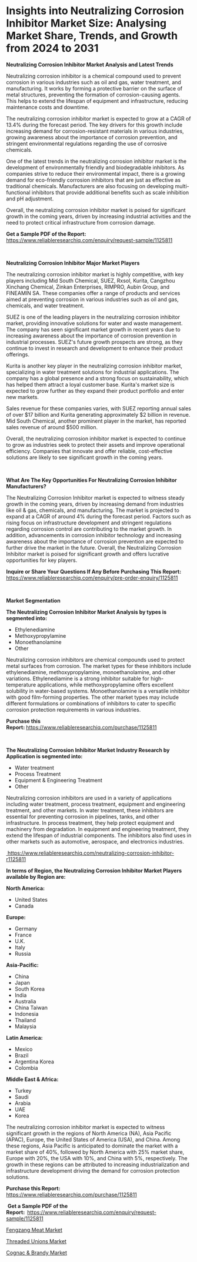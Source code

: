 <p><h1>Insights into Neutralizing Corrosion Inhibitor Market Size: Analysing Market Share, Trends, and Growth from 2024 to 2031</h1></p><p><strong>Neutralizing Corrosion Inhibitor Market Analysis and Latest Trends</strong></p>
<p><p>Neutralizing corrosion inhibitor is a chemical compound used to prevent corrosion in various industries such as oil and gas, water treatment, and manufacturing. It works by forming a protective barrier on the surface of metal structures, preventing the formation of corrosion-causing agents. This helps to extend the lifespan of equipment and infrastructure, reducing maintenance costs and downtime.</p><p>The neutralizing corrosion inhibitor market is expected to grow at a CAGR of 13.4% during the forecast period. The key drivers for this growth include increasing demand for corrosion-resistant materials in various industries, growing awareness about the importance of corrosion prevention, and stringent environmental regulations regarding the use of corrosive chemicals.</p><p>One of the latest trends in the neutralizing corrosion inhibitor market is the development of environmentally friendly and biodegradable inhibitors. As companies strive to reduce their environmental impact, there is a growing demand for eco-friendly corrosion inhibitors that are just as effective as traditional chemicals. Manufacturers are also focusing on developing multi-functional inhibitors that provide additional benefits such as scale inhibition and pH adjustment.</p><p>Overall, the neutralizing corrosion inhibitor market is poised for significant growth in the coming years, driven by increasing industrial activities and the need to protect critical infrastructure from corrosion damage.</p></p>
<p><strong>Get a Sample PDF of the Report:&nbsp;</strong> <a href="https://www.reliableresearchiq.com/enquiry/request-sample/1125811">https://www.reliableresearchiq.com/enquiry/request-sample/1125811</a></p>
<p>&nbsp;</p>
<p><strong>Neutralizing Corrosion Inhibitor Major Market Players</strong></p>
<p><p>The neutralizing corrosion inhibitor market is highly competitive, with key players including Mid South Chemical, SUEZ, Rxsol, Kurita, Cangzhou Xinchang Chemical, Zinkan Enterprises, RIMPRO, Aubin Group, and FINEAMIN SA. These companies offer a range of products and services aimed at preventing corrosion in various industries such as oil and gas, chemicals, and water treatment.</p><p>SUEZ is one of the leading players in the neutralizing corrosion inhibitor market, providing innovative solutions for water and waste management. The company has seen significant market growth in recent years due to increasing awareness about the importance of corrosion prevention in industrial processes. SUEZ's future growth prospects are strong, as they continue to invest in research and development to enhance their product offerings.</p><p>Kurita is another key player in the neutralizing corrosion inhibitor market, specializing in water treatment solutions for industrial applications. The company has a global presence and a strong focus on sustainability, which has helped them attract a loyal customer base. Kurita's market size is expected to grow further as they expand their product portfolio and enter new markets.</p><p>Sales revenue for these companies varies, with SUEZ reporting annual sales of over $17 billion and Kurita generating approximately $2 billion in revenue. Mid South Chemical, another prominent player in the market, has reported sales revenue of around $500 million.</p><p>Overall, the neutralizing corrosion inhibitor market is expected to continue to grow as industries seek to protect their assets and improve operational efficiency. Companies that innovate and offer reliable, cost-effective solutions are likely to see significant growth in the coming years.</p></p>
<p>&nbsp;</p>
<p><strong>What Are The Key Opportunities For Neutralizing Corrosion Inhibitor Manufacturers?</strong></p>
<p><p>The Neutralizing Corrosion Inhibitor market is expected to witness steady growth in the coming years, driven by increasing demand from industries like oil & gas, chemicals, and manufacturing. The market is projected to expand at a CAGR of around 4% during the forecast period. Factors such as rising focus on infrastructure development and stringent regulations regarding corrosion control are contributing to the market growth. In addition, advancements in corrosion inhibitor technology and increasing awareness about the importance of corrosion prevention are expected to further drive the market in the future. Overall, the Neutralizing Corrosion Inhibitor market is poised for significant growth and offers lucrative opportunities for key players.</p></p>
<p><strong>Inquire or Share Your Questions If Any Before Purchasing This Report:</strong> <a href="https://www.reliableresearchiq.com/enquiry/pre-order-enquiry/1125811">https://www.reliableresearchiq.com/enquiry/pre-order-enquiry/1125811</a></p>
<p>&nbsp;</p>
<p><strong>Market Segmentation</strong></p>
<p><strong>The Neutralizing Corrosion Inhibitor Market Analysis by types is segmented into:</strong></p>
<p><ul><li>Ethylenediamine</li><li>Methoxypropylamine</li><li>Monoethanolamine</li><li>Other</li></ul></p>
<p><p>Neutralizing corrosion inhibitors are chemical compounds used to protect metal surfaces from corrosion. The market types for these inhibitors include ethylenediamine, methoxypropylamine, monoethanolamine, and other variations. Ethylenediamine is a strong inhibitor suitable for high-temperature applications, while methoxypropylamine offers excellent solubility in water-based systems. Monoethanolamine is a versatile inhibitor with good film-forming properties. The other market types may include different formulations or combinations of inhibitors to cater to specific corrosion protection requirements in various industries.</p></p>
<p><strong>Purchase this Report:&nbsp;</strong><a href="https://www.reliableresearchiq.com/purchase/1125811">https://www.reliableresearchiq.com/purchase/1125811</a></p>
<p>&nbsp;</p>
<p><strong>The Neutralizing Corrosion Inhibitor Market Industry Research by Application is segmented into:</strong></p>
<p><ul><li>Water treatment</li><li>Process Treatment</li><li>Equipment & Engineering Treatment</li><li>Other</li></ul></p>
<p><p>Neutralizing corrosion inhibitors are used in a variety of applications including water treatment, process treatment, equipment and engineering treatment, and other markets. In water treatment, these inhibitors are essential for preventing corrosion in pipelines, tanks, and other infrastructure. In process treatment, they help protect equipment and machinery from degradation. In equipment and engineering treatment, they extend the lifespan of industrial components. The inhibitors also find uses in other markets such as automotive, aerospace, and electronics industries.</p></p>
<p><a href="https://www.reliableresearchiq.com/neutralizing-corrosion-inhibitor-r1125811">&nbsp;https://www.reliableresearchiq.com/neutralizing-corrosion-inhibitor-r1125811</a></p>
<p><strong>In terms of Region, the Neutralizing Corrosion Inhibitor Market Players available by Region are:</strong></p>
<p>
    <p> <strong> North America: </strong>
        <ul>
            <li>United States</li>
            <li>Canada</li>
        </ul>
        </p> 
    <p> <strong> Europe: </strong>
        <ul>
            <li>Germany</li>
            <li>France</li>
            <li>U.K.</li>
            <li>Italy</li>
            <li>Russia</li>
        </ul>
        </p> 
    <p> <strong> Asia-Pacific: </strong>
        <ul>
            <li>China</li>
            <li>Japan</li>
            <li>South Korea</li>
            <li>India</li>
            <li>Australia</li>
            <li>China Taiwan</li>
            <li>Indonesia</li>
            <li>Thailand</li>
            <li>Malaysia</li>
        </ul>
        </p> 
    <p> <strong> Latin America: </strong>
        <ul>
            <li>Mexico</li>
            <li>Brazil</li>
            <li>Argentina Korea</li>
            <li>Colombia</li>
        </ul>
        </p> 
    <p> <strong> Middle East & Africa: </strong>
        <ul>
            <li>Turkey</li>
            <li>Saudi</li>
            <li>Arabia</li>
            <li>UAE</li>
            <li>Korea</li>
        </ul>
    </p>
    </p>
<p><p>The neutralizing corrosion inhibitor market is expected to witness significant growth in the regions of North America (NA), Asia Pacific (APAC), Europe, the United States of America (USA), and China. Among these regions, Asia Pacific is anticipated to dominate the market with a market share of 40%, followed by North America with 25% market share, Europe with 20%, the USA with 10%, and China with 5%, respectively. The growth in these regions can be attributed to increasing industrialization and infrastructure development driving the demand for corrosion protection solutions.</p></p>
<p><strong>Purchase this Report: </strong><a href="https://www.reliableresearchiq.com/purchase/1125811">https://www.reliableresearchiq.com/purchase/1125811</a></p>
<p>&nbsp;<strong>Get a Sample PDF of the Report:&nbsp;&nbsp;</strong><a href="https://www.reliableresearchiq.com/enquiry/request-sample/1125811">https://www.reliableresearchiq.com/enquiry/request-sample/1125811</a></p>
<p><strong></strong></p>
<p><p><a href="https://github.com/mbisetmhermsr/Market-Research-Report-List-3/blob/main/fengzang-meat-market.md">Fengzang Meat Market</a></p><p><a href="https://view.publitas.com/reportprime-1/threaded-unions-market-a-global-and-regional-analysis-focus-on-region-country-level-analysis-and-competitive-landscape-analysis-and-forecast-2024-2031/">Threaded Unions Market</a></p><p><a href="https://github.com/elizabethdagraca/Market-Research-Report-List-4/blob/main/cognac-brandy-market.md">Cognac & Brandy Market</a></p></p>